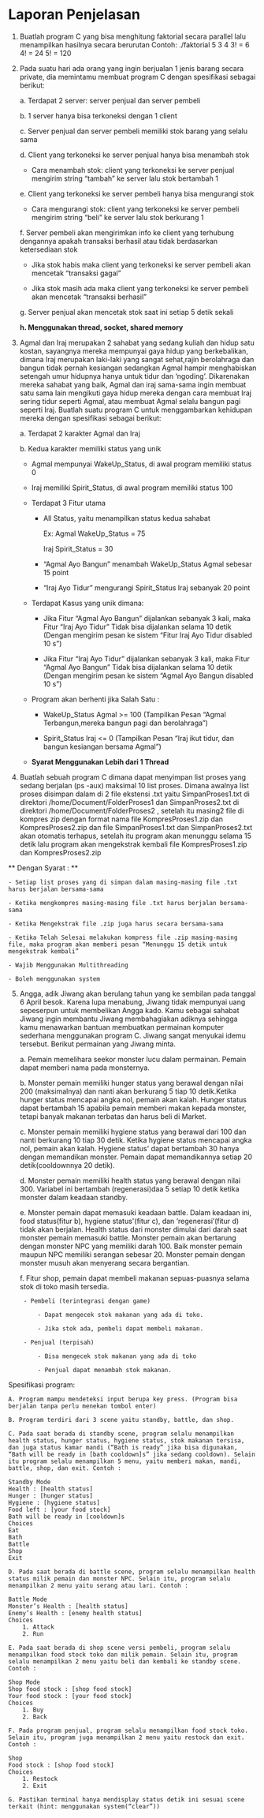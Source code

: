 # Laporan Penjelasan

1. Buatlah program C yang bisa menghitung faktorial secara parallel lalu menampilkan hasilnya secara berurutan
Contoh:
	./faktorial 5 3 4
	3! = 6
	4! = 24
	5! = 120

2. Pada suatu hari ada orang yang ingin berjualan 1 jenis barang secara private, dia memintamu membuat program C dengan spesifikasi sebagai berikut:

	a. Terdapat 2 server: server penjual dan server pembeli

	b. 1 server hanya bisa terkoneksi dengan 1 client

	c. Server penjual dan server pembeli memiliki stok barang yang selalu sama

	d. Client yang terkoneksi ke server penjual hanya bisa menambah stok

	* Cara menambah stok: client yang terkoneksi ke server penjual mengirim string “tambah” ke server lalu stok bertambah 1

	e. Client yang terkoneksi ke server pembeli hanya bisa mengurangi stok

	* Cara mengurangi stok: client yang terkoneksi ke server pembeli mengirim string “beli” ke server lalu stok berkurang 1

	f. Server pembeli akan mengirimkan info ke client yang terhubung dengannya apakah transaksi berhasil atau tidak berdasarkan ketersediaan stok

	* Jika stok habis maka client yang terkoneksi ke server pembeli akan mencetak “transaksi gagal”

	* Jika stok masih ada maka client yang terkoneksi ke server pembeli akan mencetak “transaksi berhasil”

	g. Server penjual akan mencetak stok saat ini setiap 5 detik sekali

	**h. Menggunakan thread, socket, shared memory**

	
3. Agmal dan Iraj merupakan 2 sahabat yang sedang kuliah dan hidup satu kostan, sayangnya mereka mempunyai gaya hidup yang berkebalikan, dimana Iraj merupakan laki-laki yang sangat sehat,rajin berolahraga dan bangun tidak pernah kesiangan sedangkan Agmal hampir menghabiskan setengah umur hidupnya hanya untuk tidur dan ‘ngoding’. Dikarenakan mereka sahabat yang baik, Agmal dan iraj sama-sama ingin membuat satu sama lain mengikuti gaya hidup mereka dengan cara membuat Iraj sering tidur seperti Agmal, atau membuat Agmal selalu bangun pagi seperti Iraj. Buatlah suatu program C untuk menggambarkan kehidupan mereka dengan spesifikasi sebagai berikut:

	a. Terdapat 2 karakter Agmal dan Iraj

	b. Kedua karakter memiliki status yang unik

	* Agmal mempunyai WakeUp_Status, di awal program memiliki status 0

	* Iraj memiliki Spirit_Status, di awal program memiliki status 100

	* Terdapat 3 Fitur utama

		* All Status, yaitu menampilkan status kedua sahabat

			Ex: Agmal WakeUp_Status = 75 
			      
			Iraj Spirit_Status = 30

		* “Agmal Ayo Bangun” menambah WakeUp_Status Agmal sebesar 15 point

		* “Iraj Ayo Tidur” mengurangi Spirit_Status Iraj sebanyak 20 point

	* Terdapat Kasus yang unik dimana:

		* Jika Fitur “Agmal Ayo Bangun” dijalankan sebanyak 3 kali, maka Fitur “Iraj Ayo Tidur” Tidak bisa dijalankan selama 10 detik (Dengan mengirim pesan ke sistem “Fitur Iraj Ayo Tidur disabled 10 s”)

		* Jika Fitur  “Iraj Ayo Tidur” dijalankan sebanyak 3 kali, maka Fitur “Agmal Ayo Bangun” Tidak bisa dijalankan selama 10 detik (Dengan mengirim pesan ke sistem “Agmal Ayo Bangun disabled 10 s”)

	* Program akan berhenti jika Salah Satu :

		* WakeUp_Status Agmal >= 100 (Tampilkan Pesan “Agmal Terbangun,mereka bangun pagi dan berolahraga”)

		* Spirit_Status Iraj <= 0 (Tampilkan Pesan “Iraj ikut tidur, dan bangun kesiangan bersama Agmal”)

	* **Syarat Menggunakan Lebih dari 1 Thread**

4. Buatlah sebuah program C dimana dapat menyimpan list proses yang sedang berjalan (ps -aux) maksimal 10 list proses. Dimana awalnya list proses disimpan dalam di 2 file ekstensi .txt yaitu  SimpanProses1.txt di direktori /home/Document/FolderProses1 dan SimpanProses2.txt di direktori /home/Document/FolderProses2 , setelah itu masing2 file di  kompres zip dengan format nama file KompresProses1.zip dan KompresProses2.zip dan file SimpanProses1.txt dan SimpanProses2.txt akan otomatis terhapus, setelah itu program akan menunggu selama 15 detik lalu program akan mengekstrak kembali file KompresProses1.zip dan KompresProses2.zip
 
** Dengan Syarat : **

	- Setiap list proses yang di simpan dalam masing-masing file .txt harus berjalan bersama-sama

	- Ketika mengkompres masing-masing file .txt harus berjalan bersama-sama

	- Ketika Mengekstrak file .zip juga harus secara bersama-sama

	- Ketika Telah Selesai melakukan kompress file .zip masing-masing file, maka program akan memberi pesan “Menunggu 15 detik untuk mengekstrak kembali”

	- Wajib Menggunakan Multithreading

	- Boleh menggunakan system

5. Angga, adik Jiwang akan berulang tahun yang ke sembilan pada tanggal 6 April besok. Karena lupa menabung, Jiwang tidak mempunyai uang sepeserpun untuk membelikan Angga kado. Kamu sebagai sahabat Jiwang ingin membantu Jiwang membahagiakan adiknya sehingga kamu menawarkan bantuan membuatkan permainan komputer sederhana menggunakan program C. Jiwang sangat menyukai idemu tersebut. Berikut permainan yang Jiwang minta. 

	a. Pemain memelihara seekor monster lucu dalam permainan. Pemain dapat  memberi nama pada monsternya.

	b. Monster pemain memiliki hunger status yang berawal dengan nilai 200 (maksimalnya) dan nanti akan berkurang 5 tiap 10 detik.Ketika hunger status mencapai angka nol, pemain akan kalah. Hunger status dapat bertambah 15 apabila pemain memberi makan kepada monster, tetapi banyak makanan terbatas dan harus beli di Market.

	c. Monster pemain memiliki hygiene status yang berawal dari 100 dan nanti berkurang 10 tiap 30 detik. Ketika hygiene status mencapai angka nol, pemain akan kalah. Hygiene status' dapat bertambah 30 hanya dengan memandikan monster. Pemain dapat memandikannya setiap 20 detik(cooldownnya 20 detik).

	d. Monster pemain memiliki health status yang berawal dengan nilai 300. Variabel ini bertambah (regenerasi)daa 5 setiap 10 detik ketika monster dalam keadaan standby.

	e. Monster pemain dapat memasuki keadaan battle. Dalam keadaan ini, food status(fitur b), hygiene status'(fitur c), dan ‘regenerasi’(fitur d) tidak akan berjalan. Health status dari monster dimulai dari darah saat monster pemain memasuki battle. Monster pemain akan bertarung dengan monster NPC yang memiliki darah 100. Baik monster pemain maupun NPC memiliki serangan sebesar 20. Monster pemain dengan monster musuh akan menyerang secara bergantian. 

	f. Fitur shop, pemain dapat membeli makanan sepuas-puasnya selama stok di toko masih tersedia.

		- Pembeli (terintegrasi dengan game)

			- Dapat mengecek stok makanan yang ada di toko.

			- Jika stok ada, pembeli dapat membeli makanan.

		- Penjual (terpisah)

			- Bisa mengecek stok makanan yang ada di toko

			- Penjual dapat menambah stok makanan.

Spesifikasi program:

	A. Program mampu mendeteksi input berupa key press. (Program bisa berjalan tanpa perlu menekan tombol enter)

	B. Program terdiri dari 3 scene yaitu standby, battle, dan shop.

	C. Pada saat berada di standby scene, program selalu menampilkan health status, hunger status, hygiene status, stok makanan tersisa, dan juga status kamar mandi (“Bath is ready” jika bisa digunakan, “Bath will be ready in [bath cooldown]s” jika sedang cooldown). Selain itu program selalu menampilkan 5 menu, yaitu memberi makan, mandi, battle, shop, dan exit. Contoh :

	Standby Mode
	Health : [health status]
	Hunger : [hunger status]
	Hygiene : [hygiene status]
	Food left : [your food stock]
	Bath will be ready in [cooldown]s
	Choices
	Eat
	Bath
	Battle
	Shop
	Exit

	D. Pada saat berada di battle scene, program selalu menampilkan health status milik pemain dan monster NPC. Selain itu, program selalu menampilkan 2 menu yaitu serang atau lari. Contoh :

	Battle Mode
	Monster’s Health : [health status]
	Enemy’s Health : [enemy health status]
	Choices
		1. Attack
		2. Run

	E. Pada saat berada di shop scene versi pembeli, program selalu menampilkan food stock toko dan milik pemain. Selain itu, program selalu menampilkan 2 menu yaitu beli dan kembali ke standby scene. Contoh :

	Shop Mode
	Shop food stock : [shop food stock]
	Your food stock : [your food stock]
	Choices
		1. Buy
		2. Back

	F. Pada program penjual, program selalu menampilkan food stock toko. Selain itu, program juga menampilkan 2 menu yaitu restock dan exit. Contoh :

	Shop
	Food stock : [shop food stock]
	Choices
		1. Restock
		2. Exit

	G. Pastikan terminal hanya mendisplay status detik ini sesuai scene terkait (hint: menggunakan system(“clear”))
